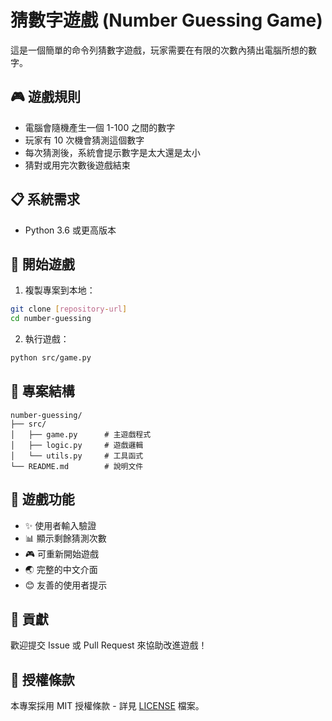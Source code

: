 # 猜數字遊戲 (Number Guessing Game)

這是一個簡單的命令列猜數字遊戲，玩家需要在有限的次數內猜出電腦所想的數字。

## 🎮 遊戲規則

- 電腦會隨機產生一個 1-100 之間的數字
- 玩家有 10 次機會猜測這個數字
- 每次猜測後，系統會提示數字是太大還是太小
- 猜對或用完次數後遊戲結束

## 📋 系統需求

- Python 3.6 或更高版本

## 🚀 開始遊戲

1. 複製專案到本地：
```bash
git clone [repository-url]
cd number-guessing
```

2. 執行遊戲：
```bash
python src/game.py
```

## 📁 專案結構

```
number-guessing/
├── src/
│   ├── game.py      # 主遊戲程式
│   ├── logic.py     # 遊戲邏輯
│   └── utils.py     # 工具函式
└── README.md        # 說明文件
```

## 🎯 遊戲功能

- ✨ 使用者輸入驗證
- 📊 顯示剩餘猜測次數
- 🎮 可重新開始遊戲
- 🌏 完整的中文介面
- 😊 友善的使用者提示

## 🤝 貢獻

歡迎提交 Issue 或 Pull Request 來協助改進遊戲！

## 📜 授權條款

本專案採用 MIT 授權條款 - 詳見 [LICENSE](LICENSE) 檔案。